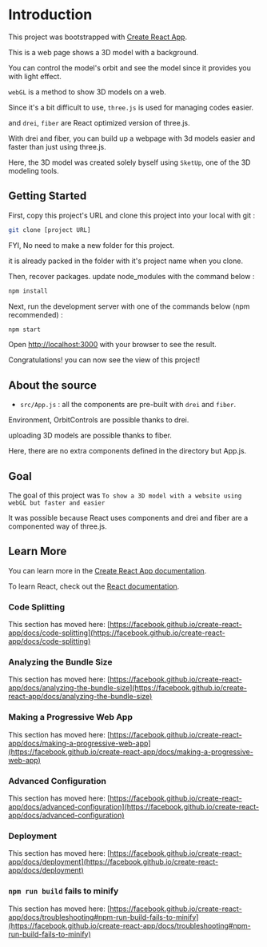 # Introduction

This project was bootstrapped with [Create React App](https://github.com/facebook/create-react-app).

This is a web page shows a 3D model with a background.

You can control the model's orbit and see the model since it provides you with light effect.

`webGL` is a method to show 3D models on a web.

Since it's a bit difficult to use, `three.js` is used for managing codes easier.

and `drei`, `fiber` are React optimized version of three.js.

With drei and fiber, you can build up a webpage with 3d models easier and faster than just using three.js.

Here, the 3D model was created solely byself using `SketUp`, one of the 3D modeling tools.

## Getting Started

First, copy this project's URL and clone this project into your local with git :

```bash
git clone [project URL]
```

FYI, No need to make a new folder for this project. 

it is already packed in the folder with it's project name when you clone.

Then, recover packages. update node_modules with the command below :

```bash
npm install
```

Next, run the development server with one of the commands below (npm recommended) :

```bash
npm start
```

Open [http://localhost:3000](http://localhost:3000) with your browser to see the result.

Congratulations! you can now see the view of this project! 

## About the source

- `src/App.js` : all the components are pre-built with `drei` and `fiber`.

Environment, OrbitControls are possible thanks to drei.

uploading 3D models are possible thanks to fiber.

Here, there are no extra components defined in the directory but App.js.

## Goal

The goal of this project was `To show a 3D model with a website using webGL but faster and easier`

It was possible because React uses components and drei and fiber are a componented way of three.js.

## Learn More

You can learn more in the [Create React App documentation](https://facebook.github.io/create-react-app/docs/getting-started).

To learn React, check out the [React documentation](https://reactjs.org/).

### Code Splitting

This section has moved here: [https://facebook.github.io/create-react-app/docs/code-splitting](https://facebook.github.io/create-react-app/docs/code-splitting)

### Analyzing the Bundle Size

This section has moved here: [https://facebook.github.io/create-react-app/docs/analyzing-the-bundle-size](https://facebook.github.io/create-react-app/docs/analyzing-the-bundle-size)

### Making a Progressive Web App

This section has moved here: [https://facebook.github.io/create-react-app/docs/making-a-progressive-web-app](https://facebook.github.io/create-react-app/docs/making-a-progressive-web-app)

### Advanced Configuration

This section has moved here: [https://facebook.github.io/create-react-app/docs/advanced-configuration](https://facebook.github.io/create-react-app/docs/advanced-configuration)

### Deployment

This section has moved here: [https://facebook.github.io/create-react-app/docs/deployment](https://facebook.github.io/create-react-app/docs/deployment)

### `npm run build` fails to minify

This section has moved here: [https://facebook.github.io/create-react-app/docs/troubleshooting#npm-run-build-fails-to-minify](https://facebook.github.io/create-react-app/docs/troubleshooting#npm-run-build-fails-to-minify)
